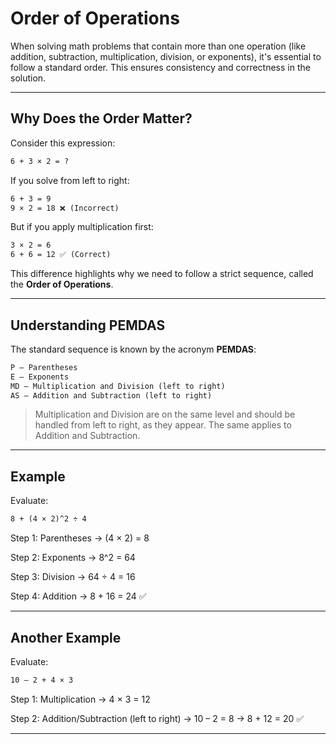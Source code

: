 # Order of Operations

When solving math problems that contain more than one operation (like addition, subtraction, multiplication, division, or exponents), it's essential to follow a standard order. This ensures consistency and correctness in the solution.

---

## Why Does the Order Matter?

Consider this expression:

```txt
6 + 3 × 2 = ?
```

If you solve from left to right:

```txt
6 + 3 = 9
9 × 2 = 18 ❌ (Incorrect)
```

But if you apply multiplication first:

```txt
3 × 2 = 6
6 + 6 = 12 ✅ (Correct)
```

This difference highlights why we need to follow a strict sequence, called the **Order of Operations**.

---

## Understanding PEMDAS

The standard sequence is known by the acronym **PEMDAS**:

```txt
P – Parentheses
E – Exponents
MD – Multiplication and Division (left to right)
AS – Addition and Subtraction (left to right)
```

> Multiplication and Division are on the same level and should be handled from left to right, as they appear. The same applies to Addition and Subtraction.

---

## Example

Evaluate:

```txt
8 + (4 × 2)^2 ÷ 4
```

Step 1: Parentheses
→ (4 × 2) = 8

Step 2: Exponents
→ 8^2 = 64

Step 3: Division
→ 64 ÷ 4 = 16

Step 4: Addition
→ 8 + 16 = 24 ✅

---

## Another Example

Evaluate:

```txt
10 – 2 + 4 × 3
```

Step 1: Multiplication
→ 4 × 3 = 12

Step 2: Addition/Subtraction (left to right)
→ 10 – 2 = 8
→ 8 + 12 = 20 ✅

---
